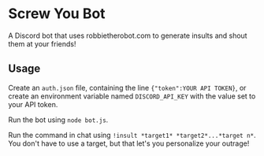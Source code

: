 # Screw You Bot
A Discord bot that uses robbietherobot.com to generate insults and shout them at your friends!

## Usage
Create an `auth.json` file, containing the line `{"token":YOUR API TOKEN}`, or create an environment variable named `DISCORD_API_KEY` with the value set to your API token.

Run the bot using `node bot.js`.

Run the command in chat using `!insult *target1* *target2*...*target n*`. You don't have to use a target, but that let's you personalize your outrage!

